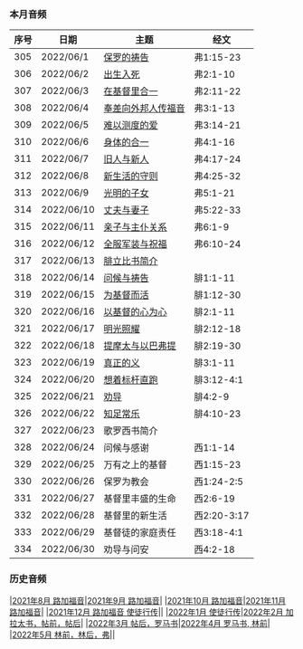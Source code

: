 
### 本月音频

|序号|日期|主题|经文|
|---|----|---|---|
|305|2022/06/1|[保罗的祷告](https://carmelbible.sgp1.digitaloceanspaces.com/202206/305.mp3)|弗1:15-23|
|306|2022/06/2|[出生入死](https://carmelbible.sgp1.digitaloceanspaces.com/202206/306.mp3)|弗2:1-10|
|307|2022/06/3|[在基督里合一](https://carmelbible.sgp1.digitaloceanspaces.com/202206/307.mp3)|弗2:11-22|
|308|2022/06/4|[奉差向外邦人传福音](https://carmelbible.sgp1.digitaloceanspaces.com/202206/308.mp3)|弗3:1-13|
|309|2022/06/5|[难以测度的爱](https://carmelbible.sgp1.digitaloceanspaces.com/202206/309.mp3)|弗3:14-21|
|310|2022/06/6|[身体的合一](https://carmelbible.sgp1.digitaloceanspaces.com/202206/310.mp3)|弗4:1-16|
|311|2022/06/7|[旧人与新人](https://carmelbible.sgp1.digitaloceanspaces.com/202206/311.mp3)|弗4:17-24|
|312|2022/06/8|[新生活的守则](https://carmelbible.sgp1.digitaloceanspaces.com/202206/312.mp3)|弗4:25-32|
|313|2022/06/9|[光明的子女](https://carmelbible.sgp1.digitaloceanspaces.com/202206/313.mp3)|弗5:1-21|
|314|2022/06/10|[丈夫与妻子](https://carmelbible.sgp1.digitaloceanspaces.com/202206/314.mp3)|弗5:22-33|
|315|2022/06/11|[亲子与主仆关系](https://carmelbible.sgp1.digitaloceanspaces.com/202206/315.mp3)|弗6:1-9|
|316|2022/06/12|[全服军装与祝福](https://carmelbible.sgp1.digitaloceanspaces.com/202206/316.mp3)|弗6:10-24|
|317|2022/06/13|[腓立比书简介](https://carmelbible.sgp1.digitaloceanspaces.com/202206/317.mp3)||
|318|2022/06/14|[问候与祷告](https://carmelbible.sgp1.digitaloceanspaces.com/202206/318.mp3)|腓1:1-11|
|319|2022/06/15|[为基督而活](https://carmelbible.sgp1.digitaloceanspaces.com/202206/319.mp3)|腓1:12-30|
|320|2022/06/16|[以基督的心为心](https://carmelbible.sgp1.digitaloceanspaces.com/202206/320.mp3)|腓2:1-11|
|321|2022/06/17|[明光照耀](https://carmelbible.sgp1.digitaloceanspaces.com/202206/321.mp3)|腓2:12-18|
|322|2022/06/18|[提摩太与以巴弗提](https://carmelbible.sgp1.digitaloceanspaces.com/202206/322.mp3)|腓2:19-30|
|323|2022/06/19|[真正的义](https://carmelbible.sgp1.digitaloceanspaces.com/202206/323.mp3)|腓3:1-11|
|324|2022/06/20|[想着标杆直跑](https://carmelbible.sgp1.digitaloceanspaces.com/202206/324.mp3)|腓3:12-4:1|
|325|2022/06/21|[劝导](https://carmelbible.sgp1.digitaloceanspaces.com/202206/325.mp3)|腓4:2-9|
|326|2022/06/22|[知足常乐](https://carmelbible.sgp1.digitaloceanspaces.com/202206/326.mp3)|腓4:10-23|
|327|2022/06/23|歌罗西书简介||
|328|2022/06/24|问候与感谢|西1:1-14|
|329|2022/06/25|万有之上的基督|西1:15-23|
|330|2022/06/26|保罗为教会|西1:24-2:5|
|331|2022/06/27|基督里丰盛的生命|西2:6-19|
|332|2022/06/28|基督里的新生活|西2:20-3:17|
|333|2022/06/29|基督徒的家庭责任|西3:18-4:1|
|334|2022/06/30|劝导与问安|西4:2-18|

### 历史音频

|[2021年8月 路加福音](202108)|[2021年9月 路加福音](202109)|
|[2021年10月 路加福音](202110)|[2021年11月 路加福音](202111)|
|[2021年12月 路加福音 使徒行传](202112)||
|[2022年1月 使徒行传](202201)|[2022年2月 加拉太书，帖前，帖后](202202)|
|[2022年3月 帖后，罗马书](202203)|[2022年4月 罗马书, 林前](202204)|
|[2022年5月 林前，林后，弗](202205)||

